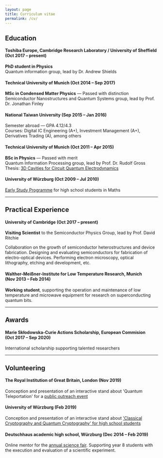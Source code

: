 ```yaml
---
layout: page
title: Curriculum vitae
permalink: /cv/
---
```


## Education
#### Toshiba Europe, Cambridge Research Laboratory / University of Sheffield <br/>(Oct 2017 – present)
**PhD student in Physics**  
Quantum information group, lead by Dr. Andrew Shields


#### Technical University of Munich (Oct 2014 – Sep 2017)
**MSc in Condensed Matter Physics** — Passed with distinction  
Semiconductor Nanostructures and Quantum Systems group, lead by Prof. Dr. Jonathan Finley

#### National Taiwan University (Sep 2015 – Jan 2016)
Semester abroad — GPA 4.12/4.3  
Courses: Digital IC Engineering (A+), Investment Management (A+), Derivatives Trading (A), among others

#### Technical University of Munich (Oct 2011 – Apr 2015)
**BSc in Physics** — Passed with merit  
Quantum  Information Processing group, lead by Prof. Dr. Rudolf	Gross
Thesis: [3D Cavities for Circuit Quantum Electrodynamics](https://www.wmi.badw.de/publications/theses/Mueller,Jonathan%20Bachelor%20Thesis%202014.pdf)

#### University of Würzburg (Oct 2009 – Jul 2010)
[Early Study Programme](https://ifm.mathematik.uni-wuerzburg.de/fruehstudium/) for high school students in Maths

---  
## Practical Experience
#### University of Cambridge (Oct 2017 – present)
**Visiting Scientist** to the Semiconductor Physics Group, lead by Prof. David Ritchie

Collaboration on the growth of semiconductor heterostructures and device fabrication. 
Designing and evaluating semiconductors for fabrication of electro-optical devices.
Performing electron microscopy, optical lithography, etching and development, etc.

#### Walther-Meißner-Institute for Low Temperature Research, Munich <br/>(Nov 2013 – Feb 2014)
**Working student**, supporting the operation and maintenance of low temperature and microwave equipment for research on superconducting quantum bits.

---
## Awards
#### Marie Skłodowska-Curie Actions Scholarship, European Commision <br/>(Oct 2017 – Sep 2020)
International scholarship supporting talented researchers

---
## Volunteering
#### The Royal Institution of Great Britain, London (Nov 2019)
Conception and presentation of an interactive stand about 'Quantum Teleportation' for a [public outreach event](https://www.rigb.org/whats-on/events-2019/november/public-quantum-in-the-city)

#### University of Würzburg (Feb 2019)
Conception and presentation of an interactive stand about ['Classical Cryptography and Quantum Cryptography' for high school students](https://4photonblog.wordpress.com/2019/03/19/the-next-generation-organizing-an-outreach-event/)

#### Deutschhaus academic high school, Würzburg (Dec 2014 – Feb 2019)
Online mentor for the [annual science fair](https://www.deutschhaus.de/fachbereiche/naturwissenschaften/chemie/virtual-science-fair/). Supporting year 8 students with the execution and evaluation of a scientific experiment.
